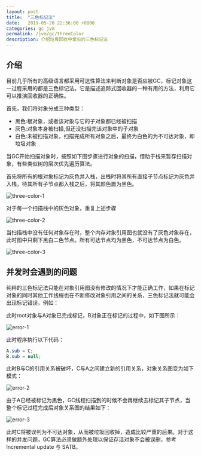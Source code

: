 ```yaml
---
layout: post
title:  "三色标记法"
date:   2019-05-20 22:36:00 +0800
categories: gc jvm
permalink: /jvm/gc/threeColor
description: 介绍垃圾回收中常见的三色标记法
---
```


## 介绍
目前几乎所有的高级语言都采用可达性算法来判断对象是否应被GC，标记对象这一过程采用的都是三色标记法。它是描述追踪式回收器的一种有用的方法，利用它可以推演回收器的正确性。

首先，我们将对象分成三种类型：
 * 黑色:根对象，或者该对象与它的子对象都已经被扫描
 * 灰色:对象本身被扫描,但还没扫描完该对象中的子对象
 * 白色:未被扫描对象，扫描完成所有对象之后，最终为白色的为不可达对象，即垃圾对象

当GC开始扫描对象时，按照如下图步骤进行对象的扫描，借助于栈来暂存扫描对象，有些类似树的层次优先遍历算法。

首先将所有的根对象标记为灰色并入栈，出栈时将其所有直接子节点标记为灰色并入栈，待其所有子节点都入栈之后，将其颜色置为黑色。

![three-color-1](../../resources/img/MixGC-1.png)

对于每一个扫描栈中的灰色对象，重复上述步骤

![three-color-2](../../resources/img/MixGC-2.png)

当扫描栈中没有任何对象存在时，整个内存对象引用图也就没有了灰色对象存在，此时图中只剩下黑白二色节点。所有可达节点均为黑色，不可达节点为白色。

![three-color-3](../../resources/img/MixGC-3.png)

## 并发时会遇到的问题
纯粹的三色标记法只能在对象引用图没有修改的情况下才能正确工作，如果在标记对象的同时其他工作线程也在不断修改对象引用之间的关系，三色标记法就可能会出现标记错误。例如：

此时root对象与A对象已完成标记，B对象正在标记的过程中，如下图所示：

![error-1](../../resources/img/MixGC-4.png)

此时程序执行以下代码：
``` java
A.sub = C;
B.sub = null;
```
此时B与C的引用关系被破坏，C与A之间建立新的引用关系，对象关系图变为如下模式：

![error-2](../../resources/img/MixGC-5.png)

由于A已经被标记为黑色，GC线程扫描到的时候不会再继续去标记其子节点，当整个标记过程完成后对象关系图的结果如下：

![error-3](../../resources/img/MixGC-6.png)

此时C将被误判为不可达对象，从而被垃圾回收掉，造成比较严重的后果。对于这样的并发问题，GC算法必须做额外处理以保证存活对象不会被误删，参考Incremental update 与 SATB。